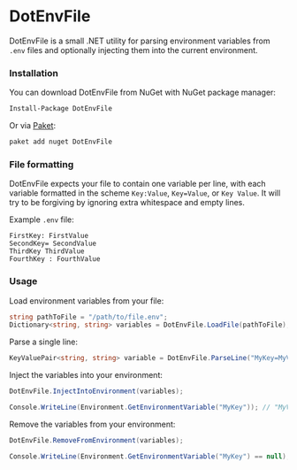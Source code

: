 # DotEnvFile

DotEnvFile is a small .NET utility for parsing environment variables from `.env` files and optionally injecting them into the current environment.

### Installation

You can download DotEnvFile from NuGet with NuGet package manager:

```bash
Install-Package DotEnvFile
```

Or via [Paket](https://github.com/fsprojects/paket):

```bash
paket add nuget DotEnvFile
```

### File formatting

DotEnvFile expects your file to contain one variable per line, with each variable formatted in the scheme `Key:Value`, `Key=Value`, or `Key Value`. It will try to be forgiving by ignoring extra whitespace and empty lines.

Example `.env` file:

```
FirstKey: FirstValue
SecondKey= SecondValue
ThirdKey ThirdValue
FourthKey : FourthValue
``` 

### Usage

Load environment variables from your file:

```cs
string pathToFile = "/path/to/file.env";
Dictionary<string, string> variables = DotEnvFile.LoadFile(pathToFile);
```

Parse a single line:

```cs
KeyValuePair<string, string> variable = DotEnvFile.ParseLine("MyKey=MyValue");
```

Inject the variables into your environment:

```cs
DotEnvFile.InjectIntoEnvironment(variables);

Console.WriteLine(Environment.GetEnvironmentVariable("MyKey")); // "MyValue"
```

Remove the variables from your environment:

```cs
DotEnvFile.RemoveFromEnvironment(variables);

Console.WriteLine(Environment.GetEnvironmentVariable("MyKey") == null); // True
```